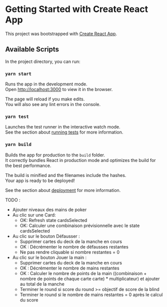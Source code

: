 # Getting Started with Create React App

This project was bootstrapped with [Create React App](https://github.com/facebook/create-react-app).

## Available Scripts

In the project directory, you can run:

### `yarn start`

Runs the app in the development mode.\
Open [http://localhost:3000](http://localhost:3000) to view it in the browser.

The page will reload if you make edits.\
You will also see any lint errors in the console.

### `yarn test`

Launches the test runner in the interactive watch mode.\
See the section about [running tests](https://facebook.github.io/create-react-app/docs/running-tests) for more information.

### `yarn build`

Builds the app for production to the `build` folder.\
It correctly bundles React in production mode and optimizes the build for the best performance.

The build is minified and the filenames include the hashes.\
Your app is ready to be deployed!

See the section about [deployment](https://facebook.github.io/create-react-app/docs/deployment) for more information.

TODO :
- Ajouter niveaux des mains de poker
- Au clic sur une Card: 
  - OK: Refresh state cardsSelected
  - OK: Calculer une combinaison prévisionnelle avec le state cardsSelected
- Au clic sur le bouton Défausser :
  - Supprimer cartes du deck de la manche en cours
  - OK : Décrémenter le nombre de défausses restantes
  - Ne pas rendre cliquable si nombre restantes = 0
- Au clic sur le bouton Jouer la main :
  - Supprimer cartes du deck de la manche en cours
  - OK : Décrémenter le nombre de mains restantes
  - OK : Calculer le nombre de points de la main ((combinaison + nombre de points de chaque carte carte) * multiplicateur) et ajouter au total de la manche
  - Terminer le round si score du round >= objectif de score de la blind
  - Terminer le round si le nombre de mains restantes = 0 après le calcul du score
